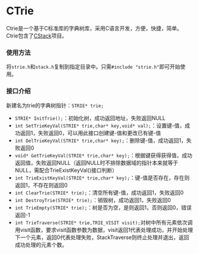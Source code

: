 # CTrie

Ctrie是一个基于C标准库的字典树库，采用C语言开发，方便，快捷，简单。
Ctrie包含了[CStack](https://github.com/CLimber-Rong/cstack)项目。

### 使用方法

将``strie.h``和``stack.h``复制到指定目录中。只需``#include "strie.h"``即可开始使用。

### 接口介绍

新建名为trie的字典树指针：``STRIE* trie;``

* ``STRIE* InitTrie();``：初始化树，成功返回地址，失败返回NULL
* ``int SetTrieKeyVal(STRIE* trie,char* key,void* val);``：设置键-值，成功返回1，失败返回0，可以用此接口创建键-值和更改已有键-值
* ``int DelTrieKeyVal(STRIE* trie,char* key);``：删除键-值，成功返回1，失败返回0
* ``void* GetTrieKeyVal(STRIE* trie,char* key);``：根据键获得获得值，成功返回值，失败返回NULL（返回NULL时不排除数据域的指针本来就等于NULL，需配合TrieExistKeyVal()接口判断）
* ``int TrieExistKeyVal(STRIE* trie,char* key);``：键-值是否存在，存在则返回1，不存在则返回0
* ``int ClearTrie(STRIE* trie);``：清空所有键-值，成功返回1，失败返回0
* ``int DestroyTrie(STRIE* trie);``：销毁树，成功返回1，失败返回0
* ``int TrieEmpty(STRIE* trie);``：树是否为空，是则返回1，否则返回0，错误返回-1
* ``int TrieTraverse(STRIE* trie,TRIE_VISIT visit);``对树中所有元素依次调用visit函数，要求visit函数参数为数据，visit返回1代表处理成功，并开始处理下一个元素，返回0代表处理失败，StackTraverse则终止处理并退出，返回成功处理的元素个数。